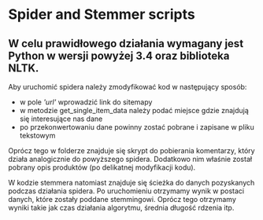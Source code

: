 <h1><b>Spider and Stemmer scripts</b></h1>

<h2>W celu prawidłowego działania wymagany jest Python w wersji powyżej <b>3.4</b> oraz biblioteka NLTK.</h2>

Aby uruchomić spidera należy zmodyfikować kod w następujący sposób:
- w pole <i>'url'</i> wprowadzić link do sitemapy
- w metodzie get_single_item_data należy podać miejsce gdzie znajdują się interesujące nas dane
- po przekonwertowaniu dane powinny zostać pobrane i zapisane w pliku tekstowym

Oprócz tego w folderze znajduje się skrypt do pobierania komentarzy, który działa analogicznie do powyższego spidera. 
Dodatkowo nim właśnie został pobrany opis produktów (po delikatnej modyfikacji kodu).

W kodzie stemmera natomiast znajduje się ścieżka do danych pozyskanych podczas działania spidera.
Po uruchomieniu otrzymamy wynik w postaci danych, które zostały poddane stemmingowi. Oprócz tego otrzymamy wyniki takie jak czas działania algorytmu, średnia długość rdzenia itp.

